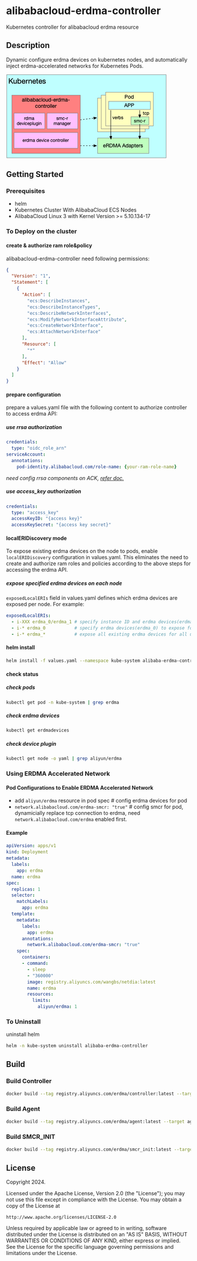 # alibabacloud-erdma-controller
Kubernetes controller for alibabacloud erdma resource

## Description
Dynamic configure erdma devices on kubernetes nodes, and automatically inject erdma-accelerated networks for Kubernetes Pods.

![alibabacloud-erdma-controller](docs/images/erdma-controller.png)

## Getting Started

### Prerequisites
- helm
- Kubernetes Cluster With AlibabaCloud ECS Nodes
- AlibabaCloud Linux 3 with Kernel Version >= 5.10.134-17

### To Deploy on the cluster
#### create & authorize ram role&policy
alibabacloud-erdma-controller need following permissions:
```json
{
  "Version": "1",
  "Statement": [
    {
      "Action": [
        "ecs:DescribeInstances",
        "ecs:DescribeInstanceTypes",
        "ecs:DescribeNetworkInterfaces",
        "ecs:ModifyNetworkInterfaceAttribute",
        "ecs:CreateNetworkInterface",
        "ecs:AttachNetworkInterface"
      ],
      "Resource": [
        "*"
      ],
      "Effect": "Allow"
    }
  ]
}
```
#### prepare configuration
prepare a values.yaml file with the following content to authorize controller to access erdma API:
##### use rrsa authorization
```yaml
credentials:
  type: "oidc_role_arn"
serviceAccount:
  annotations:
    pod-identity.alibabacloud.com/role-name: {your-ram-role-name}
```
*need config rrsa components on ACK, [refer doc.](https://help.aliyun.com/zh/ack/ack-managed-and-ack-dedicated/user-guide/use-rrsa-to-authorize-pods-to-access-different-cloud-services)*

##### use access_key authorization
```yaml
credentials:
  type: "access_key"
  accessKeyID: "{access key}"
  accessKeySecret: "{access key secret}"
```
#### localERIDiscovery mode
To expose existing erdma devices on the node to pods, enable `localERIDiscovery` configuration in values.yaml. This eliminates the need to create and authorize ram roles and policies according to the above steps for accessing the erdma API.
##### expose specified erdma devices on each node
`exposedLocalERIs` field in values.yaml defines which erdma devices are exposed per node. For example:
```yaml
exposedLocalERIs:
  - i-XXX erdma_0/erdma_1 # specify instance ID and erdma devices(erdma_0/erdma_1) to expose
  - i-* erdma_0           # specify erdma devices(erdma_0) to expose for all unspecified nodes
  - i-* erdma_*           # expose all existing erdma devices for all unspecified nodes
```
#### helm install
```sh
helm install -f values.yaml --namespace kube-system alibaba-erdma-controller deploy/helm/
```

#### check status
##### check pods
```sh
kubectl get pod -n kube-system | grep erdma
```
##### check erdma devices
```sh
kubectl get erdmadevices
```
##### check device plugin
```sh
kubectl get node -o yaml | grep aliyun/erdma
```

### Using ERDMA Accelerated Network
#### Pod Configurations to Enable ERDMA Accelerated Network
* add `aliyun/erdma` resource in pod spec # config erdma devices for pod
* `network.alibabacloud.com/erdma-smcr: "true"` # config smcr for pod, dynamicially replace tcp connection to erdma, need `network.alibabacloud.com/erdma` enabled first.

#### Example
```yaml
apiVersion: apps/v1
kind: Deployment
metadata:
  labels:
    app: erdma
  name: erdma
spec:
  replicas: 1
  selector:
    matchLabels:
      app: erdma
  template:
    metadata:
      labels:
        app: erdma
      annotations:
        network.alibabacloud.com/erdma-smcr: "true"
    spec:
      containers:
      - command:
        - sleep
        - "360000"
        image: registry.aliyuncs.com/wangbs/netdia:latest
        name: erdma
        resources:
          limits:
            aliyun/erdma: 1
```

### To Uninstall
uninstall helm
```sh
helm -n kube-system uninstall alibaba-erdma-controller 
```

## Build
### Build Controller
```sh
docker build --tag registry.aliyuncs.com/erdma/controller:latest --target controller .
```
### Build Agent
```sh
docker build --tag registry.aliyuncs.com/erdma/agent:latest --target agent .
```
### Build SMCR_INIT
```sh
docker build --tag registry.aliyuncs.com/erdma/smcr_init:latest --target smcr_init .
```

## License

Copyright 2024.

Licensed under the Apache License, Version 2.0 (the "License");
you may not use this file except in compliance with the License.
You may obtain a copy of the License at

```text
http://www.apache.org/licenses/LICENSE-2.0
```

Unless required by applicable law or agreed to in writing, software
distributed under the License is distributed on an "AS IS" BASIS,
WITHOUT WARRANTIES OR CONDITIONS OF ANY KIND, either express or implied.
See the License for the specific language governing permissions and
limitations under the License.

